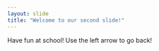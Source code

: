```yaml
---
layout: slide
title: "Welcome to our second slide!"
---
```

Have fun at school!
Use the left arrow to go back!
